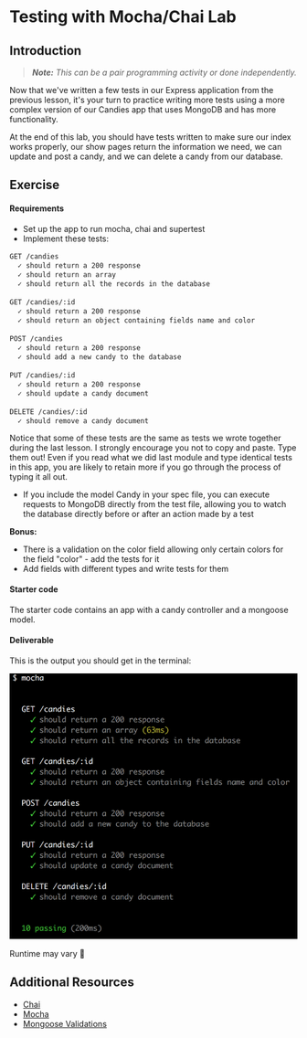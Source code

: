 # Testing with Mocha/Chai Lab

## Introduction

> ***Note:*** _This can be a pair programming activity or done independently._

Now that we've written a few tests in our Express application from the previous lesson, it's your turn to practice writing more tests using a more complex version of our Candies app that uses MongoDB and has more functionality.

At the end of this lab, you should have tests written to make sure our index works properly, our show pages return the information we need, we can update and post a candy, and we can delete a candy from our database.



## Exercise

#### Requirements

- Set up the app to run mocha, chai and supertest
- Implement these tests:


```
GET /candies
  ✓ should return a 200 response
  ✓ should return an array
  ✓ should return all the records in the database

GET /candies/:id
  ✓ should return a 200 response
  ✓ should return an object containing fields name and color

POST /candies
  ✓ should return a 200 response
  ✓ should add a new candy to the database

PUT /candies/:id
  ✓ should return a 200 response
  ✓ should update a candy document

DELETE /candies/:id
  ✓ should remove a candy document
```

Notice that some of these tests are the same as tests we wrote together during the last lesson. I strongly encourage you not to copy and paste. Type them out! Even if you read what we did last module and type identical tests in this app, you are likely to retain more if you go through the process of typing it all out.

* If you include the model Candy in your spec file, you can execute requests to MongoDB directly from the test file, allowing you to watch the database directly before or after an action made by a test

**Bonus:**

- There is a validation on the color field allowing only certain colors for the field "color" - add the tests for it
- Add fields with different types and write tests for them

#### Starter code

The starter code contains an app with a candy controller and a mongoose model.

#### Deliverable

This is the output you should get in the terminal:

![CLI Chai output](./assets/lab-output.png)

Runtime may vary 🙂

## Additional Resources

- [Chai](http://chaijs.com/)
- [Mocha](https://mochajs.org/)
- [Mongoose Validations](http://mongoosejs.com/docs/validation.html)